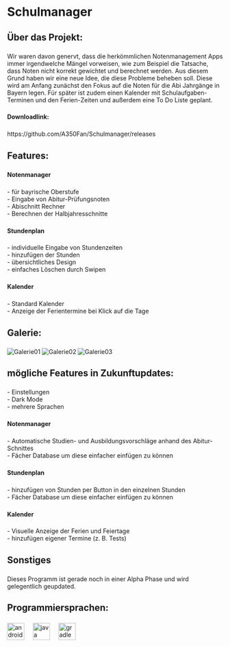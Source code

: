 <h1 align="left">Schulmanager</h1>

###

<h2 align="left">Über das Projekt:</h2>

###

<p align="left">Wir waren davon genervt, dass die herkömmlichen Notenmanagement Apps immer irgendwelche Mängel vorweisen, wie zum Beispiel die Tatsache, dass Noten nicht korrekt gewichtet und berechnet werden. Aus diesem Grund haben wir eine neue Idee, die diese Probleme beheben soll. Diese wird am Anfang zunächst den Fokus auf die Noten für die Abi Jahrgänge in Bayern legen. Für später ist zudem einen Kalender mit Schulaufgaben-Terminen und den Ferien-Zeiten und außerdem eine To Do Liste geplant.</p>

###

<h4 align="left">Downloadlink:</h4>

###

<p align="left">https://github.com/A350Fan/Schulmanager/releases</p>

###

<h2 align="left">Features:</h2>

###

<h4 align="left">Notenmanager</h4>

###

<p align="left">- für bayrische Oberstufe<br>- Eingabe von Abitur-Prüfungsnoten<br>- Abischnitt Rechner<br>- Berechnen der Halbjahresschnitte</p>

###

<h4 align="left">Stundenplan</h4>

###

<p align="left">- individuelle Eingabe von Stundenzeiten<br>- hinzufügen der Stunden<br>- übersichtliches Design<br>- einfaches Löschen durch Swipen</p>

###

<h4 align="left">Kalender</h4>

###

<p align="left">- Standard Kalender<br>- Anzeige der Ferientermine bei Klick auf die Tage</p>

###

<h2 align="left">Galerie:</h2>

###

<p align="left">

![Galerie01](https://github.com/user-attachments/assets/3daaa329-8529-4431-845b-22982e4b4edf)
![Galerie02](https://github.com/user-attachments/assets/e094e295-65a6-43f7-9643-1f16b6ef657f)
![Galerie03](https://github.com/user-attachments/assets/0d306852-2912-4c84-b188-24a1f6341138)
</p>

###

<h2 align="left">mögliche Features in Zukunftupdates:</h2>

###

<p align="left">- Einstellungen<br>- Dark Mode<br>- mehrere Sprachen</p>

###

<h4 align="left">Notenmanager</h4>

###

<p align="left">- Automatische Studien- und Ausbildungsvorschläge anhand des Abitur-Schnittes<br>- Fächer Database um diese einfacher einfügen zu können</p>

###

<h4 align="left">Stundenplan</h4>

###

<p align="left">- hinzufügen von Stunden per Button in den einzelnen Stunden<br>- Fächer Database um diese einfacher einfügen zu können</p>

###

<h4 align="left">Kalender</h4>

###

<p align="left">- Visuelle Anzeige der Ferien und Feiertage<br>- hinzufügen eigener Termine (z. B. Tests)</p>

###

<h2 align="left">Sonstiges</h2>

###

<p align="left">Dieses Programm ist gerade noch in einer Alpha Phase und wird gelegentlich geupdated.</p>

###

<h2 align="left">Programmiersprachen:</h2>

###

<div align="left">
  <img src="https://cdn.jsdelivr.net/gh/devicons/devicon/icons/androidstudio/androidstudio-original.svg" height="40" alt="androidstudio logo"  />
  <img width="12" />
  <img src="https://cdn.jsdelivr.net/gh/devicons/devicon/icons/java/java-original.svg" height="40" alt="java logo"  />
  <img width="12" />
  <img src="https://cdn.jsdelivr.net/gh/devicons/devicon/icons/gradle/gradle-original.svg" height="40" alt="gradle logo"  />
</div>

###
